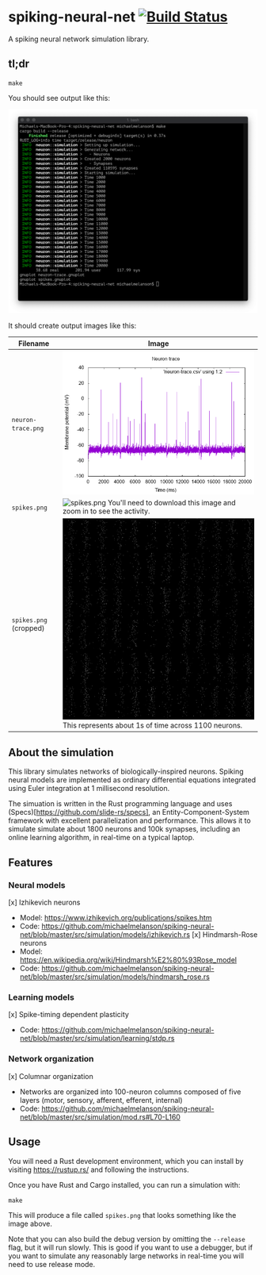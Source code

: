 # spiking-neural-net [![Build Status](https://travis-ci.org/michaelmelanson/spiking-neural-net.svg?branch=master)](https://travis-ci.org/michaelmelanson/spiking-neural-net)
A spiking neural network simulation library.

## tl;dr

    make

You should see output like this:

![Sample output](https://github.com/michaelmelanson/spiking-neural-net/blob/master/images/sample%20output.png)

It should create output images like this:

Filename      | Image
--------------|-----------
`neuron-trace.png` | ![spikes.png](https://github.com/michaelmelanson/spiking-neural-net/blob/master/images/neuron-trace.png)
`spikes.png` | ![spikes.png](https://github.com/michaelmelanson/spiking-neural-net/blob/master/images/spikes.png) You'll need to download this image and zoom in to see the activity.
`spikes.png` (cropped) | ![spikes.png](https://github.com/michaelmelanson/spiking-neural-net/blob/master/images/spikes%20(cropped).png) This represents about 1s of time across 1100 neurons.

## About the simulation

This library simulates networks of biologically-inspired neurons. Spiking neural models are implemented as ordinary differential equations integrated using Euler integration at 1 millisecond resolution.

The simuation is written in the Rust programming language and uses (Specs)[https://github.com/slide-rs/specs], an Entity-Component-System framework with excellent parallelization and performance. This allows it to simulate simulate about 1800 neurons and 100k synapses, including an online learning algorithm, in real-time on a typical laptop. 

## Features

### Neural models

[x] Izhikevich neurons
  * Model: https://www.izhikevich.org/publications/spikes.htm
  * Code: https://github.com/michaelmelanson/spiking-neural-net/blob/master/src/simulation/models/izhikevich.rs
[x] Hindmarsh-Rose neurons
  * Model: https://en.wikipedia.org/wiki/Hindmarsh%E2%80%93Rose_model
  * Code: https://github.com/michaelmelanson/spiking-neural-net/blob/master/src/simulation/models/hindmarsh_rose.rs

### Learning models

[x] Spike-timing dependent plasticity
  * Code: https://github.com/michaelmelanson/spiking-neural-net/blob/master/src/simulation/learning/stdp.rs

### Network organization

[x] Columnar organization
  * Networks are organized into 100-neuron columns composed of five layers (motor, sensory, afferent, efferent, internal)
  * Code: https://github.com/michaelmelanson/spiking-neural-net/blob/master/src/simulation/mod.rs#L70-L160

## Usage

You will need a Rust development environment, which you can install by visiting https://rustup.rs/ and following the instructions.

Once you have Rust and Cargo installed, you can run a simulation with:

    make
  
This will produce a file called `spikes.png` that looks something like the image above.

Note that you can also build the debug version by omitting the `--release` flag, but it will run slowly. This is good if you want to use a debugger, but if you want to simulate any reasonably large networks in real-time you will need to use release mode.

